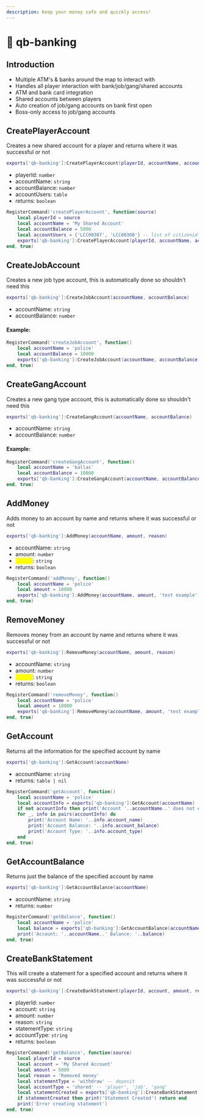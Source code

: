 ```yaml
---
description: Keep your money safe and quickly access!
---
```


# 🏦 qb-banking

## Introduction

* Multiple ATM's & banks around the map to interact with
* Handles all player interaction with bank/job/gang/shared accounts
* ATM and bank card integration
* Shared accounts between players
* Auto creation of job/gang accounts on bank first open
* Boss-only access to job/gang accounts

## CreatePlayerAccount

Creates a new shared account for a player and returns where it was successful or not

```lua
exports['qb-banking']:CreatePlayerAccount(playerId, accountName, accountBalance, accountUsers)
```

* playerId: `number`
* accountName: `string`
* accountBalance: `number`
* accountUsers: `table`
* returns: `boolean`

```lua
RegisterCommand('createPlayerAccount', function(source)
    local playerId = source
    local accountName = 'My Shared Account'
    local accountBalance = 5000
    local accountUsers = {'LCC00307', 'LCC00308'} -- list of citizenid's
    exports['qb-banking']:CreatePlayerAccount(playerId, accountName, accountBalance, json.encode(accountUsers))
end, true)
```

## CreateJobAccount

Creates a new job type account, this is automatically done so shouldn't need this

```lua
exports['qb-banking']:CreateJobAccount(accountName, accountBalance)
```

* accountName: `string`
* accountBalance: `number`

#### Example:

```lua
RegisterCommand('createJobAccount', function()
    local accountName = 'police'
    local accountBalance = 10000
    exports['qb-banking']:CreateJobAccount(accountName, accountBalance)
end, true)
```

## CreateGangAccount

Creates a new gang type account, this is automatically done so shouldn't need this

```lua
exports['qb-banking']:CreateGangAccount(accountName, accountBalance)
```

* accountName: `string`
* accountBalance: `number`

#### Example:

```lua
RegisterCommand('createGangAccount', function()
    local accountName = 'ballas'
    local accountBalance = 10000
    exports['qb-banking']:CreateGangAccount(accountName, accountBalance)
end, true)
```

## AddMoney

Adds money to an account by name and returns where it was successful or not

```lua
exports['qb-banking']:AddMoney(accountName, amount, reason)
```

* accountName: `string`
* amount: `number`
* <mark style="color:yellow;">reason</mark>: `string`
* returns: `boolean`

```lua
RegisterCommand('addMoney', function()
    local accountName = 'police'
    local amount = 10000
    exports['qb-banking']:AddMoney(accountName, amount, 'test example')
end, true)
```

## RemoveMoney

Removes money from an account by name and returns where it was successful or not

```lua
exports['qb-banking']:RemoveMoney(accountName, amount, reason)
```

* accountName: `string`
* amount: `number`
* <mark style="color:yellow;">reason</mark>: `string`
* returns: `boolean`

```lua
RegisterCommand('removeMoney', function()
    local accountName = 'police'
    local amount = 10000
    exports['qb-banking']:RemoveMoney(accountName, amount, 'test example')
end, true)
```

## GetAccount

Returns all the information for the specified account by name

```lua
exports['qb-banking']:GetAccount(accountName)
```

* accountName: `string`
* returns: `table | nil`

```lua
RegisterCommand('getAccount', function()
    local accountName = 'police'
    local accountInfo = exports['qb-banking']:GetAccount(accountName)
    if not accountInfo then print('Account '..accountName..' does not exist') return end
    for _, info in pairs(accountInfo) do
        print('Account Name: '..info.account_name)
        print('Account Balance: '..info.account_balance)
        print('Account Type: '..info.account_type)
    end
end, true)
```

## GetAccountBalance

Returns just the balance of the specified account by name

```lua
exports['qb-banking']:GetAccountBalance(accountName)
```

* accountName: `string`
* returns: `number`

```lua
RegisterCommand('getBalance', function()
    local accountName = 'police'
    local balance = exports['qb-banking']:GetAccountBalance(accountName)
    print('Account: '..accountName..' Balance: '..balance)
end, true)
```

## CreateBankStatement

This will create a statement for a specified account and returns where it was successful or not

```lua
exports['qb-banking']:CreateBankStatement(playerId, account, amount, reason, statementType, accountType)
```

* playerId: `number`
* account: `string`
* amount: `number`
* reason: `string`
* statementType: `string`
* accountType: `string`
* returns: `boolean`

```lua
RegisterCommand('getBalance', function(source)
    local playerId = source
    local account = 'My Shared Account'
    local amount = 5000
    local reason = 'Removed money'
    local statementType = 'withdraw' -- deposit
    local accountType = 'shared' -- 'player', 'job', 'gang'
    local statementCreated = exports['qb-banking']:CreateBankStatement(playerId, account, amount, reason, statementType, accountType)
    if statementCreated then print('Statement Created') return end
    print('Error creating statement')
end, true)
```
